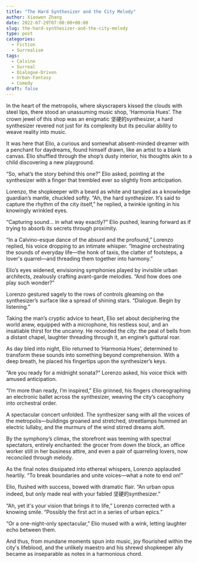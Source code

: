 ```yaml
---
title: "The Hard Synthesizer and the City Melody"
author: Xiaowen Zhang
date: 2022-07-29T07:00:00+08:00
slug: the-hard-synthesizer-and-the-city-melody
type: post
categories:
  - Fiction
  - Surrealism
tags:
  - Calvino
  - Surreal
  - Dialogue-Driven
  - Urban-Fantasy
  - Comedy
draft: false
---
```


In the heart of the metropolis, where skyscrapers kissed the clouds with steel lips, there stood an unassuming music shop, ‘Harmonia Hues’. The crown jewel of this shop was an enigmatic 坚硬的synthesizer, a hard synthesizer revered not just for its complexity but its peculiar ability to weave reality into music. 

It was here that Elio, a curious and somewhat absent-minded dreamer with a penchant for daydreams, found himself drawn, like an artist to a blank canvas. Elio shuffled through the shop’s dusty interior, his thoughts akin to a child discovering a new playground. 

“So, what’s the story behind this one?” Elio asked, pointing at the synthesizer with a finger that trembled ever so slightly from anticipation.

Lorenzo, the shopkeeper with a beard as white and tangled as a knowledge guardian’s mantle, chuckled softly. “Ah, the hard synthesizer. It’s said to capture the rhythm of the city itself,” he replied, a twinkle igniting in his knowingly wrinkled eyes.

“Capturing sound… in what way exactly?” Elio pushed, leaning forward as if trying to absorb its secrets through proximity.

“In a Calvino-esque dance of the absurd and the profound,” Lorenzo replied, his voice dropping to an intimate whisper. “Imagine orchestrating the sounds of everyday life—the honk of taxis, the clatter of footsteps, a lover's quarrel—and threading them together into harmony.”

Elio’s eyes widened, envisioning symphonies played by invisible urban architects, zealously crafting avant-garde melodies. “And how does one play such wonder?”

Lorenzo gestured sagely to the rows of controls gleaming on the synthesizer’s surface like a spread of shining stars. “Dialogue. Begin by listening.”

Taking the man’s cryptic advice to heart, Elio set about deciphering the world anew, equipped with a microphone, his restless soul, and an insatiable thirst for the uncanny. He recorded the city: the peal of bells from a distant chapel, laughter threading through it, an engine’s guttural roar.

As day bled into night, Elio returned to ‘Harmonia Hues’, determined to transform these sounds into something beyond comprehension. With a deep breath, he placed his fingertips upon the synthesizer’s keys.

“Are you ready for a midnight sonata?” Lorenzo asked, his voice thick with amused anticipation.

“I’m more than ready, I’m inspired,” Elio grinned, his fingers choreographing an electronic ballet across the synthesizer, weaving the city’s cacophony into orchestral order.

A spectacular concert unfolded. The synthesizer sang with all the voices of the metropolis—buildings groaned and stretched, streetlamps hummed an electric lullaby, and the murmurs of the wind stirred dreams aloft.

By the symphony’s climax, the storefront was teeming with spectral spectators, entirely enchanted: the grocer from down the block, an office worker still in her business attire, and even a pair of quarreling lovers, now reconciled through melody.

As the final notes dissipated into ethereal whispers, Lorenzo applauded heartily. “To break boundaries and unite voices—what a note to end on!”

Elio, flushed with success, bowed with dramatic flair. “An urban opus indeed, but only made real with your fabled 坚硬的synthesizer.”

“Ah, yet it's your vision that brings it to life,” Lorenzo corrected with a knowing smile. “Possibly the first act in a series of urban epics.”

“Or a one-night-only spectacular,” Elio mused with a wink, letting laughter echo between them.

And thus, from mundane moments spun into music, joy flourished within the city's lifeblood, and the unlikely maestro and his shrewd shopkeeper ally became as inseparable as notes in a harmonious chord.